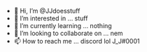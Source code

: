 - 👋 Hi, I’m @JJdoesstuff
- 👀 I’m interested in ... stuff
- 🌱 I’m currently learning ... nothing
- 💞️ I’m looking to collaborate on ... nem
- 📫 How to reach me ... discord lol J_J#0001
<!---
JJdoesstuff/JJdoesstuff is a ✨ special ✨ repository because its `README.md` (this file) appears on your GitHub profile.
You can click the Preview link to take a look at your changes.
--->
